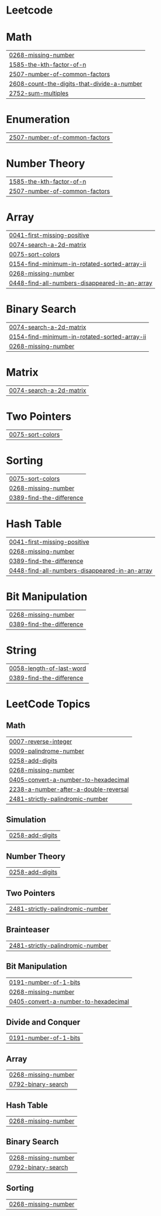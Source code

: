 # Leetcode


# Math
|  |
| ------- |
| [0268-missing-number](https://github.com/Chandanmali/Leetcode/tree/master/0268-missing-number) |
| [1585-the-kth-factor-of-n](https://github.com/Chandanmali/Leetcode/tree/master/1585-the-kth-factor-of-n) |
| [2507-number-of-common-factors](https://github.com/Chandanmali/Leetcode/tree/master/2507-number-of-common-factors) |
| [2608-count-the-digits-that-divide-a-number](https://github.com/Chandanmali/Leetcode/tree/master/2608-count-the-digits-that-divide-a-number) |
| [2752-sum-multiples](https://github.com/Chandanmali/Leetcode/tree/master/2752-sum-multiples) |
# Enumeration
|  |
| ------- |
| [2507-number-of-common-factors](https://github.com/Chandanmali/Leetcode/tree/master/2507-number-of-common-factors) |
# Number Theory
|  |
| ------- |
| [1585-the-kth-factor-of-n](https://github.com/Chandanmali/Leetcode/tree/master/1585-the-kth-factor-of-n) |
| [2507-number-of-common-factors](https://github.com/Chandanmali/Leetcode/tree/master/2507-number-of-common-factors) |
# Array
|  |
| ------- |
| [0041-first-missing-positive](https://github.com/Chandanmali/Leetcode/tree/master/0041-first-missing-positive) |
| [0074-search-a-2d-matrix](https://github.com/Chandanmali/Leetcode/tree/master/0074-search-a-2d-matrix) |
| [0075-sort-colors](https://github.com/Chandanmali/Leetcode/tree/master/0075-sort-colors) |
| [0154-find-minimum-in-rotated-sorted-array-ii](https://github.com/Chandanmali/Leetcode/tree/master/0154-find-minimum-in-rotated-sorted-array-ii) |
| [0268-missing-number](https://github.com/Chandanmali/Leetcode/tree/master/0268-missing-number) |
| [0448-find-all-numbers-disappeared-in-an-array](https://github.com/Chandanmali/Leetcode/tree/master/0448-find-all-numbers-disappeared-in-an-array) |
# Binary Search
|  |
| ------- |
| [0074-search-a-2d-matrix](https://github.com/Chandanmali/Leetcode/tree/master/0074-search-a-2d-matrix) |
| [0154-find-minimum-in-rotated-sorted-array-ii](https://github.com/Chandanmali/Leetcode/tree/master/0154-find-minimum-in-rotated-sorted-array-ii) |
| [0268-missing-number](https://github.com/Chandanmali/Leetcode/tree/master/0268-missing-number) |
# Matrix
|  |
| ------- |
| [0074-search-a-2d-matrix](https://github.com/Chandanmali/Leetcode/tree/master/0074-search-a-2d-matrix) |
# Two Pointers
|  |
| ------- |
| [0075-sort-colors](https://github.com/Chandanmali/Leetcode/tree/master/0075-sort-colors) |
# Sorting
|  |
| ------- |
| [0075-sort-colors](https://github.com/Chandanmali/Leetcode/tree/master/0075-sort-colors) |
| [0268-missing-number](https://github.com/Chandanmali/Leetcode/tree/master/0268-missing-number) |
| [0389-find-the-difference](https://github.com/Chandanmali/Leetcode/tree/master/0389-find-the-difference) |
# Hash Table
|  |
| ------- |
| [0041-first-missing-positive](https://github.com/Chandanmali/Leetcode/tree/master/0041-first-missing-positive) |
| [0268-missing-number](https://github.com/Chandanmali/Leetcode/tree/master/0268-missing-number) |
| [0389-find-the-difference](https://github.com/Chandanmali/Leetcode/tree/master/0389-find-the-difference) |
| [0448-find-all-numbers-disappeared-in-an-array](https://github.com/Chandanmali/Leetcode/tree/master/0448-find-all-numbers-disappeared-in-an-array) |
# Bit Manipulation
|  |
| ------- |
| [0268-missing-number](https://github.com/Chandanmali/Leetcode/tree/master/0268-missing-number) |
| [0389-find-the-difference](https://github.com/Chandanmali/Leetcode/tree/master/0389-find-the-difference) |
# String
|  |
| ------- |
| [0058-length-of-last-word](https://github.com/Chandanmali/Leetcode/tree/master/0058-length-of-last-word) |
| [0389-find-the-difference](https://github.com/Chandanmali/Leetcode/tree/master/0389-find-the-difference) |
<!---LeetCode Topics Start-->
# LeetCode Topics
## Math
|  |
| ------- |
| [0007-reverse-integer](https://github.com/Chandanmali/Leetcode/tree/master/0007-reverse-integer) |
| [0009-palindrome-number](https://github.com/Chandanmali/Leetcode/tree/master/0009-palindrome-number) |
| [0258-add-digits](https://github.com/Chandanmali/Leetcode/tree/master/0258-add-digits) |
| [0268-missing-number](https://github.com/Chandanmali/Leetcode/tree/master/0268-missing-number) |
| [0405-convert-a-number-to-hexadecimal](https://github.com/Chandanmali/Leetcode/tree/master/0405-convert-a-number-to-hexadecimal) |
| [2238-a-number-after-a-double-reversal](https://github.com/Chandanmali/Leetcode/tree/master/2238-a-number-after-a-double-reversal) |
| [2481-strictly-palindromic-number](https://github.com/Chandanmali/Leetcode/tree/master/2481-strictly-palindromic-number) |
## Simulation
|  |
| ------- |
| [0258-add-digits](https://github.com/Chandanmali/Leetcode/tree/master/0258-add-digits) |
## Number Theory
|  |
| ------- |
| [0258-add-digits](https://github.com/Chandanmali/Leetcode/tree/master/0258-add-digits) |
## Two Pointers
|  |
| ------- |
| [2481-strictly-palindromic-number](https://github.com/Chandanmali/Leetcode/tree/master/2481-strictly-palindromic-number) |
## Brainteaser
|  |
| ------- |
| [2481-strictly-palindromic-number](https://github.com/Chandanmali/Leetcode/tree/master/2481-strictly-palindromic-number) |
## Bit Manipulation
|  |
| ------- |
| [0191-number-of-1-bits](https://github.com/Chandanmali/Leetcode/tree/master/0191-number-of-1-bits) |
| [0268-missing-number](https://github.com/Chandanmali/Leetcode/tree/master/0268-missing-number) |
| [0405-convert-a-number-to-hexadecimal](https://github.com/Chandanmali/Leetcode/tree/master/0405-convert-a-number-to-hexadecimal) |
## Divide and Conquer
|  |
| ------- |
| [0191-number-of-1-bits](https://github.com/Chandanmali/Leetcode/tree/master/0191-number-of-1-bits) |
## Array
|  |
| ------- |
| [0268-missing-number](https://github.com/Chandanmali/Leetcode/tree/master/0268-missing-number) |
| [0792-binary-search](https://github.com/Chandanmali/Leetcode/tree/master/0792-binary-search) |
## Hash Table
|  |
| ------- |
| [0268-missing-number](https://github.com/Chandanmali/Leetcode/tree/master/0268-missing-number) |
## Binary Search
|  |
| ------- |
| [0268-missing-number](https://github.com/Chandanmali/Leetcode/tree/master/0268-missing-number) |
| [0792-binary-search](https://github.com/Chandanmali/Leetcode/tree/master/0792-binary-search) |
## Sorting
|  |
| ------- |
| [0268-missing-number](https://github.com/Chandanmali/Leetcode/tree/master/0268-missing-number) |
<!---LeetCode Topics End-->